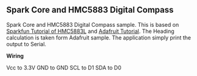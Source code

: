 Spark Core and HMC5883 Digital Compass
--------------------------------------

Spark Core and HMC5883 Digital Compass sample. This is based on [Sparkfun Tutorial of HMC5883L][1] and [Adafruit Tutorial][2]. The Heading calculation is taken form Adafruit sample. The application simply print the output to Serial.

**Wiring**

Vcc to 3.3V
GND to GND
SCL to D1
SDA to D0

  [1]: https://www.sparkfun.com/tutorials/301
  [2]: https://learn.adafruit.com/adafruit-hmc5883l-breakout-triple-axis-magnetometer-compass-sensor/wiring-and-test